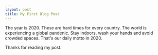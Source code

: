 ```yaml
---
layout: post
title: My First Blog Post
---
```


The year is 2020.
These are hard times for every country.
The world is experiencing a global pandenic.
Stay indoors, wash your hands and avoid crowded spaces.
That's our daily motto in 2020.

Thanks for reading my post.
